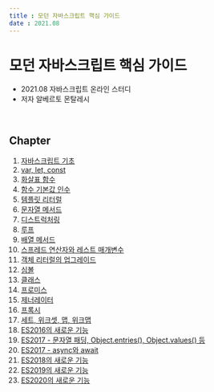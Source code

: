 ```yaml
---
title : 모던 자바스크립트 핵심 가이드  
date : 2021.08
---
```


# 모던 자바스크립트 핵심 가이드

- 2021.08 자바스크립트 온라인 스터디
- 저자 알베르토 몬탈레시

<br/>

## Chapter

1. [자바스크립트 기초](00_basic/README.md)
1. [var, let, const](01_var_let_const/README.md)
1. [화살표 함수](02_arrow_function/README.md)
1. [함수 기본값 인수](03_function_arguments/READEME.md)
1. [템플릿 리터럴](04_template_literals/README.md)
1. [문자열 메서드](05_string_methods/READEME.md)
1. [디스트럭처링](06_destructuring/README.md)
1. [루프](07_loop/README.md)
1. [배열 메서드](08_array_methods/README.md)
1. [스프레드 연산자와 레스트 매개변수](09_spread_rest/README.md)
1. [객체 리터럴의 업그레이드](10_object_initializer/README.md)
1. [심볼](11_symbol/README.md)
1. [클래스](12_class/README.md)
1. [프로미스](13_promise/README.md)
1. [제너레이터](14_generator/README.md)
1. [프록시](15_proxy/README.md)
1. [세트, 위크셋, 맵, 위크맵](16_set_weakSet_map_weakMap/README.md)
1. [ES2016의 새로운 기능](17_ES2016/README.md)
1. [ES2017 - 문자열 패딩, Object.entries(), Object.values() 등](18_ES2017_1/README.md)
1. [ES2017 - async와 await](19_async_await/README.md)
1. [ES2018의 새로운 기능](20_ES2018/README.md)
1. [ES2019의 새로운 기능](21_ES2019/README.md)
1. [ES2020의 새로운 기능](22_2020/README.md)
